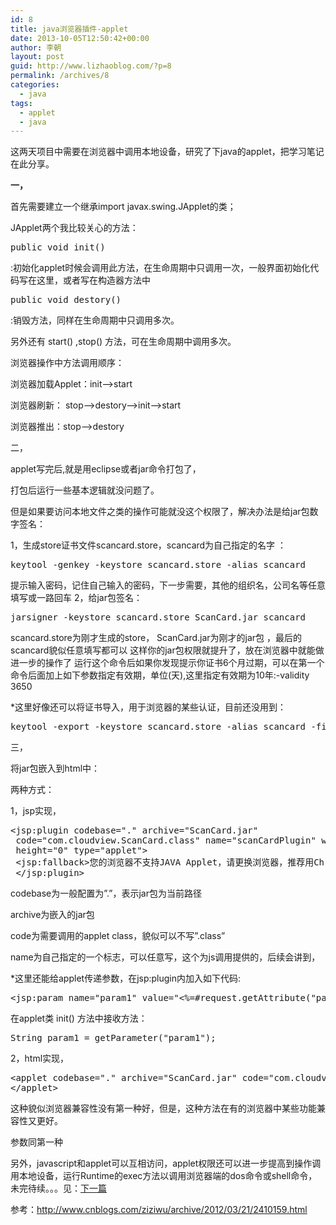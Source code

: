 ```yaml
---
id: 8
title: java浏览器插件-applet
date: 2013-10-05T12:50:42+00:00
author: 李朝
layout: post
guid: http://www.lizhaoblog.com/?p=8
permalink: /archives/8
categories:
  - java
tags:
  - applet
  - java
---
```

这两天项目中需要在浏览器中调用本地设备，研究了下java的applet，把学习笔记在此分享。

**一，**

首先需要建立一个继承import javax.swing.JApplet的类；

JApplet两个我比较关心的方法：

<pre class="brush: java; title: ; notranslate" title="">public void init()</pre>

:初始化applet时候会调用此方法，在生命周期中只调用一次，一般界面初始化代码写在这里，或者写在构造器方法中

<pre class="brush: java; title: ; notranslate" title="">public void destory()</pre>

:销毁方法，同样在生命周期中只调用多次。

另外还有 start() ,stop() 方法，可在生命周期中调用多次。

浏览器操作中方法调用顺序：

浏览器加载Applet：init–>start

浏览器刷新： stop–>destory–>init–>start

浏览器推出：stop–>destory

二，

applet写完后,就是用eclipse或者jar命令打包了，

打包后运行一些基本逻辑就没问题了。

但是如果要访问本地文件之类的操作可能就没这个权限了，解决办法是给jar包数字签名：

1，生成store证书文件scancard.store，scancard为自己指定的名字 ：

<pre class="brush: bash; title: ; notranslate" title="">keytool -genkey -keystore scancard.store -alias scancard
</pre>

提示输入密码，记住自己输入的密码，下一步需要，其他的组织名，公司名等任意填写或一路回车 2，给jar包签名：

<pre class="brush: bash; title: ; notranslate" title="">jarsigner -keystore scancard.store ScanCard.jar scancard
</pre>

scancard.store为刚才生成的store， ScanCard.jar为刚才的jar包 ，最后的scancard貌似任意填写都可以 这样你的jar包权限就提升了，放在浏览器中就能做进一步的操作了 运行这个命令后如果你发现提示你证书6个月过期，可以在第一个命令后面加上如下参数指定有效期，单位(天),这里指定有效期为10年:-validity 3650
  
*这里好像还可以将证书导入，用于浏览器的某些认证，目前还没用到：

<pre class="brush: bash; title: ; notranslate" title="">keytool -export -keystore scancard.store -alias scancard -file scancard.cert</pre>

三，

将jar包嵌入到html中：

两种方式：

1，jsp实现，

<pre class="brush: xml; title: ; notranslate" title="">&lt;jsp:plugin codebase="." archive="ScanCard.jar"
 code="com.cloudview.ScanCard.class" name="scanCardPlugin" width="0"
 height="0" type="applet"&gt;
 &lt;jsp:fallback&gt;您的浏览器不支持JAVA Applet，请更换浏览器，推荐用Chrome或Firefox&lt;/jsp:fallback&gt;
 &lt;/jsp:plugin&gt;
</pre>

codebase为一般配置为”.”，表示jar包为当前路径

archive为嵌入的jar包

code为需要调用的applet class，貌似可以不写”.class”

name为自己指定的一个标志，可以任意写，这个为js调用提供的，后续会讲到，

*这里还能给applet传递参数，在jsp:plugin内加入如下代码:

<pre class="brush: xml; title: ; notranslate" title="">&lt;jsp:param name="param1" value="&lt;%=#request.getAttribute("param1")%&gt;" /&gt;</pre>

在applet类 init() 方法中接收方法：

<pre class="brush: java; title: ; notranslate" title="">String param1 = getParameter("param1");</pre>

2，html实现，

<pre class="brush: xml; title: ; notranslate" title="">&lt;applet codebase="." archive="ScanCard.jar" code="com.cloudview.ScanCard.class" name="scanCardPlugin2" width="0" height="0"&gt;
&lt;/applet&gt;</pre>

这种貌似浏览器兼容性没有第一种好，但是，这种方法在有的浏览器中某些功能兼容性又更好。

参数同第一种

另外，javascript和applet可以互相访问，applet权限还可以进一步提高到操作调用本地设备，运行Runtime的exec方法以调用浏览器端的dos命令或shell命令，未完待续。。。见：[下一篇](http://www.lizhaoblog.com/?p=9 "java浏览器插件-applet(二)")

参考：<http://www.cnblogs.com/ziziwu/archive/2012/03/21/2410159.html>
